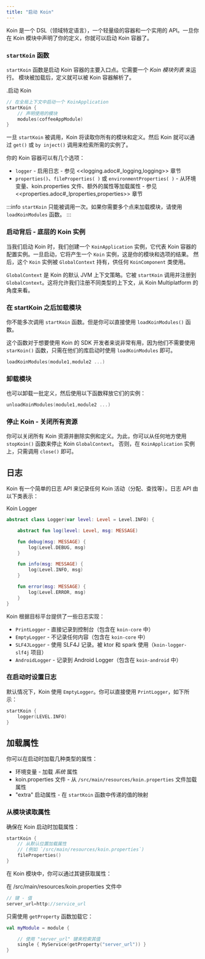 ```yaml
---
title: "启动 Koin"
---
```

Koin 是一个 DSL（领域特定语言），一个轻量级的容器和一个实用的 API。一旦你在 Koin 模块中声明了你的定义，你就可以启动 Koin 容器了。

### `startKoin` 函数

`startKoin` 函数是启动 Koin 容器的主要入口点。它需要一个 *Koin 模块列表* 来运行。
模块被加载后，定义就可以被 Koin 容器解析了。

.启动 Koin
```kotlin
// 在全局上下文中启动一个 KoinApplication
startKoin {
    // 声明使用的模块
    modules(coffeeAppModule)
}
```

一旦 `startKoin` 被调用，Koin 将读取你所有的模块和定义。然后 Koin 就可以通过 `get()` 或 `by inject()` 调用来检索所需的实例了。

你的 Koin 容器可以有几个选项：

*   `logger` - 启用日志 - 参见 <<logging.adoc#_logging,logging>> 章节
*   `properties()`、`fileProperties( )` 或 `environmentProperties( )` - 从环境变量、koin.properties 文件、额外的属性等加载属性 - 参见 <<properties.adoc#_lproperties,properties>> 章节

:::info
`startKoin` 只能被调用一次。如果你需要多个点来加载模块，请使用 `loadKoinModules` 函数。
:::

### 启动背后 - 底层的 Koin 实例

当我们启动 Koin 时，我们创建一个 `KoinApplication` 实例，它代表 Koin 容器的配置实例。一旦启动，它将产生一个 `Koin` 实例，这是你的模块和选项的结果。
然后，这个 `Koin` 实例被 `GlobalContext` 持有，供任何 `KoinComponent` 类使用。

`GlobalContext` 是 Koin 的默认 JVM 上下文策略。它被 `startKoin` 调用并注册到 `GlobalContext`。这将允许我们注册不同类型的上下文，从 Koin Multiplatform 的角度来看。

### 在 startKoin 之后加载模块

你不能多次调用 `startKoin` 函数。但是你可以直接使用 `loadKoinModules()` 函数。

这个函数对于想要使用 Koin 的 SDK 开发者来说非常有用，因为他们不需要使用 `starKoin()` 函数，只需在他们的库启动时使用 `loadKoinModules` 即可。

```kotlin
loadKoinModules(module1,module2 ...)
```

### 卸载模块

也可以卸载一批定义，然后使用以下函数释放它们的实例：

```kotlin
unloadKoinModules(module1,module2 ...)
```

### 停止 Koin - 关闭所有资源

你可以关闭所有 Koin 资源并删除实例和定义。为此，你可以从任何地方使用 `stopKoin()` 函数来停止 Koin `GlobalContext`。
否则，在 `KoinApplication` 实例上，只需调用 `close()` 即可。

## 日志

Koin 有一个简单的日志 API 来记录任何 Koin 活动（分配、查找等）。日志 API 由以下类表示：

Koin Logger

```kotlin
abstract class Logger(var level: Level = Level.INFO) {

    abstract fun log(level: Level, msg: MESSAGE)

    fun debug(msg: MESSAGE) {
        log(Level.DEBUG, msg)
    }

    fun info(msg: MESSAGE) {
        log(Level.INFO, msg)
    }

    fun error(msg: MESSAGE) {
        log(Level.ERROR, msg)
    }
}
```

Koin 根据目标平台提供了一些日志实现：

*   `PrintLogger` - 直接记录到控制台（包含在 `koin-core` 中）
*   `EmptyLogger` - 不记录任何内容（包含在 `koin-core` 中）
*   `SLF4JLogger` - 使用 SLF4J 记录。被 ktor 和 spark 使用（`koin-logger-slf4j` 项目）
*   `AndroidLogger` - 记录到 Android Logger（包含在 `koin-android` 中）

### 在启动时设置日志

默认情况下，Koin 使用 `EmptyLogger`。你可以直接使用 `PrintLogger`，如下所示：

```kotlin
startKoin {
    logger(LEVEL.INFO)
}
```

## 加载属性

你可以在启动时加载几种类型的属性：

*   环境变量 - 加载 *系统* 属性
*   koin.properties 文件 - 从 `/src/main/resources/koin.properties` 文件加载属性
*   "extra" 启动属性 - 在 `startKoin` 函数中传递的值的映射

### 从模块读取属性

确保在 Koin 启动时加载属性：

```kotlin
startKoin {
    // 从默认位置加载属性
    // (例如 `/src/main/resources/koin.properties`)
    fileProperties()
}
```

在 Koin 模块中，你可以通过其键获取属性：

在 /src/main/resources/koin.properties 文件中
```java
// 键 - 值
server_url=http://service_url
```

只需使用 `getProperty` 函数加载它：

```kotlin
val myModule = module {

    // 使用 "server_url" 键来检索其值
    single { MyService(getProperty("server_url")) }
}
```